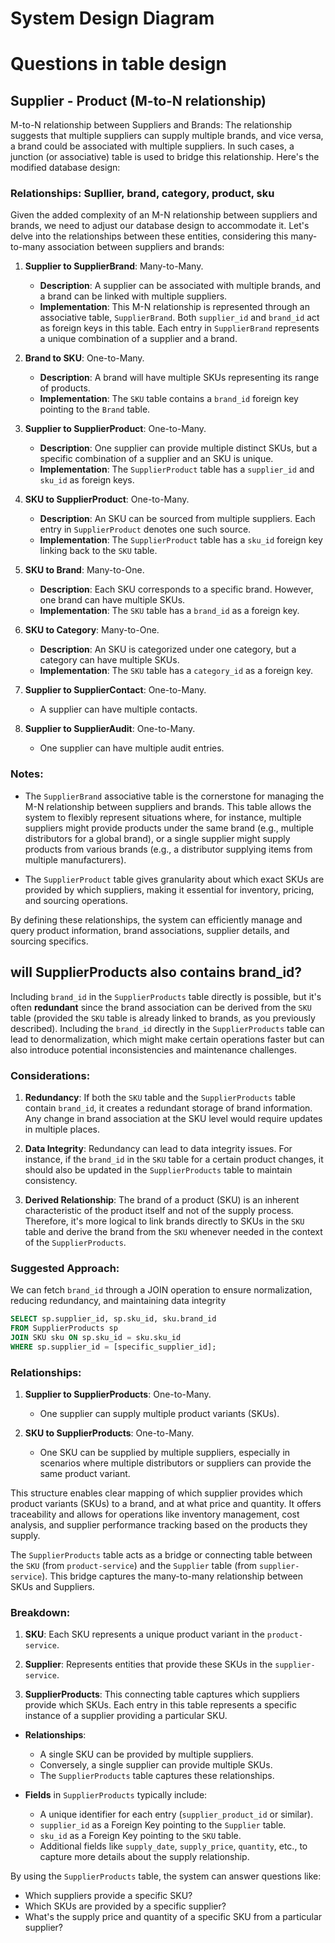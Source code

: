 # System Design Diagram


# Questions in table design

## Supplier - Product (M-to-N relationship)

M-to-N relationship between Suppliers and Brands: The relationship suggests that multiple suppliers can supply multiple brands, and vice versa, a brand could be associated with multiple suppliers. In such cases, a junction (or associative) table is used to bridge this relationship. Here's the modified database design:

### Relationships: Supllier, brand, category, product, sku

Given the added complexity of an M-N relationship between suppliers and brands, we need to adjust our database design to accommodate it. Let's delve into the relationships between these entities, considering this many-to-many association between suppliers and brands:

1. **Supplier to SupplierBrand**: Many-to-Many.
   - **Description**: A supplier can be associated with multiple brands, and a brand can be linked with multiple suppliers.
   - **Implementation**: This M-N relationship is represented through an associative table, `SupplierBrand`. Both `supplier_id` and `brand_id` act as foreign keys in this table. Each entry in `SupplierBrand` represents a unique combination of a supplier and a brand.

2. **Brand to SKU**: One-to-Many.
   - **Description**: A brand will have multiple SKUs representing its range of products.
   - **Implementation**: The `SKU` table contains a `brand_id` foreign key pointing to the `Brand` table.

3. **Supplier to SupplierProduct**: One-to-Many.
   - **Description**: One supplier can provide multiple distinct SKUs, but a specific combination of a supplier and an SKU is unique.
   - **Implementation**: The `SupplierProduct` table has a `supplier_id` and `sku_id` as foreign keys.

4. **SKU to SupplierProduct**: One-to-Many.
   - **Description**: An SKU can be sourced from multiple suppliers. Each entry in `SupplierProduct` denotes one such source.
   - **Implementation**: The `SupplierProduct` table has a `sku_id` foreign key linking back to the `SKU` table.

5. **SKU to Brand**: Many-to-One.
   - **Description**: Each SKU corresponds to a specific brand. However, one brand can have multiple SKUs.
   - **Implementation**: The `SKU` table has a `brand_id` as a foreign key.

6. **SKU to Category**: Many-to-One.
   - **Description**: An SKU is categorized under one category, but a category can have multiple SKUs.
   - **Implementation**: The `SKU` table has a `category_id` as a foreign key.

7. **Supplier to SupplierContact**: One-to-Many.
   - A supplier can have multiple contacts.

8. **Supplier to SupplierAudit**: One-to-Many.
   - One supplier can have multiple audit entries.


### Notes:

- The `SupplierBrand` associative table is the cornerstone for managing the M-N relationship between suppliers and brands. This table allows the system to flexibly represent situations where, for instance, multiple suppliers might provide products under the same brand (e.g., multiple distributors for a global brand), or a single supplier might supply products from various brands (e.g., a distributor supplying items from multiple manufacturers).

- The `SupplierProduct` table gives granularity about which exact SKUs are provided by which suppliers, making it essential for inventory, pricing, and sourcing operations.

By defining these relationships, the system can efficiently manage and query product information, brand associations, supplier details, and sourcing specifics.

## will SupplierProducts also contains brand_id?

Including `brand_id` in the `SupplierProducts` table directly is possible, but it's often **redundant** since the brand association can be derived from the `SKU` table (provided the `SKU` table is already linked to brands, as you previously described). Including the `brand_id` directly in the `SupplierProducts` table can lead to denormalization, which might make certain operations faster but can also introduce potential inconsistencies and maintenance challenges.

### Considerations:

1. **Redundancy**: If both the `SKU` table and the `SupplierProducts` table contain `brand_id`, it creates a redundant storage of brand information. Any change in brand association at the SKU level would require updates in multiple places.

2. **Data Integrity**: Redundancy can lead to data integrity issues. For instance, if the `brand_id` in the `SKU` table for a certain product changes, it should also be updated in the `SupplierProducts` table to maintain consistency.

3. **Derived Relationship**: The brand of a product (SKU) is an inherent characteristic of the product itself and not of the supply process. Therefore, it's more logical to link brands directly to SKUs in the `SKU` table and derive the brand from the `SKU` whenever needed in the context of the `SupplierProducts`.

### Suggested Approach:

We can fetch `brand_id` through a JOIN operation to ensure normalization, reducing redundancy, and maintaining data integrity

```sql
SELECT sp.supplier_id, sp.sku_id, sku.brand_id
FROM SupplierProducts sp
JOIN SKU sku ON sp.sku_id = sku.sku_id
WHERE sp.supplier_id = [specific_supplier_id];
```

### Relationships:

1. **Supplier to SupplierProducts**: One-to-Many.
   - One supplier can supply multiple product variants (SKUs).

2. **SKU to SupplierProducts**: One-to-Many.
   - One SKU can be supplied by multiple suppliers, especially in scenarios where multiple distributors or suppliers can provide the same product variant.

This structure enables clear mapping of which supplier provides which product variants (SKUs) to a brand, and at what price and quantity. It offers traceability and allows for operations like inventory management, cost analysis, and supplier performance tracking based on the products they supply.

The `SupplierProducts` table acts as a bridge or connecting table between the `SKU` (from `product-service`) and the `Supplier` table (from `supplier-service`). This bridge captures the many-to-many relationship between SKUs and Suppliers.

### Breakdown:

1. **SKU**: Each SKU represents a unique product variant in the `product-service`.
   
2. **Supplier**: Represents entities that provide these SKUs in the `supplier-service`.

3. **SupplierProducts**: This connecting table captures which suppliers provide which SKUs. Each entry in this table represents a specific instance of a supplier providing a particular SKU. 

- **Relationships**:
  - A single SKU can be provided by multiple suppliers.
  - Conversely, a single supplier can provide multiple SKUs.
  - The `SupplierProducts` table captures these relationships.

- **Fields** in `SupplierProducts` typically include:
  - A unique identifier for each entry (`supplier_product_id` or similar).
  - `supplier_id` as a Foreign Key pointing to the `Supplier` table.
  - `sku_id` as a Foreign Key pointing to the `SKU` table.
  - Additional fields like `supply_date`, `supply_price`, `quantity`, etc., to capture more details about the supply relationship.

By using the `SupplierProducts` table, the system can answer questions like:
- Which suppliers provide a specific SKU?
- Which SKUs are provided by a specific supplier?
- What's the supply price and quantity of a specific SKU from a particular supplier?

<!-- ### 1. Supplier:

- **Description**: Represents entities that supply products.

- **Fields**:
  - `supplier_id`: Primary Key.
  - `name`: Supplier or company name.
  - `address`: Supplier's primary address.
  - `contact_email`: Primary contact email.
  - `contact_number`: Primary contact phone number.
  - `bank_details`: Information for transactions.
  - `rating`: A system-generated or user-generated rating based on supplier performance.

### 2. Brand:

- **Description**: Represents different product brands.

- **Fields**:
  - `brand_id`: Primary Key.
  - `name`: Brand name.
  - `logo`: Brand logo.
  - `description`: Description of the brand.
  - `website`: Brand's official website link.

### 3. SupplierBrand (Junction Table):

- **Description**: Associates suppliers with brands, establishing the M-to-N relationship.

- **Fields**:
  - `supplier_brand_id`: Primary Key.
  - `supplier_id`: Foreign Key linking to the `Supplier` table.
  - `brand_id`: Foreign Key linking to the `Brand` table.
  - `association_date`: When this supplier-brand association was formed.
  - ... (other potential fields like contract details, terms of partnership, etc.)

### 4. SupplierContact:

- **Description**: Details of various contacts associated with the supplier.

- **Fields**:
  - `contact_id`: Primary Key.
  - `supplier_id`: Foreign Key linking to the `Supplier` table.
  - `name`: Contact person's name.
  - `email`: Contact email.
  - `phone`: Contact phone number.
  - `designation`: Role of the contact person within the supplier organization.

### 5. SupplierAudit:

- **Description**: For tracking changes or updates to the supplier data.

- **Fields**:
  - `audit_id`: Primary Key.
  - `supplier_id`: Foreign Key linking to the `Supplier` table.
  - `change_date`: Date and time when the change was made.
  - `changed_field`: The specific column or attribute that changed.
  - `old_value`: Previous value of the attribute.
  - `new_value`: Updated value of the attribute.

### 6. BrandProducts (Optional):

- **Description**: If a direct mapping between brands and their products is needed.

- **Fields**:
  - `brand_product_id`: Primary Key.
  - `brand_id`: Foreign Key linking to the `Brand` table.
  - `spu_id`: Foreign Key linking to the `SPU` table from the `Product-service`.
  - `added_date`: When this product was associated with the brand.
 -->
